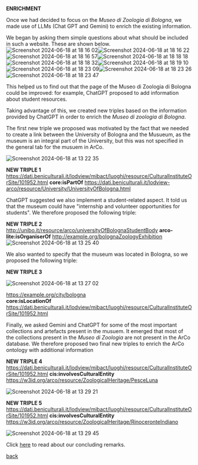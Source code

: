 **ENRICHMENT** 

Once we had decided to focus on the _Museo di Zoologia di Bologna_, we made use of LLMs (Chat GPT and Gemini) to enrich the existing information.

We began by asking them simple questions about what should be included in such a website. These are shown below.
![Screenshot 2024-06-18 at 18 16 02](https://github.com/eli-aga/project-AE/assets/171020684/fafd6fd8-b7dd-493b-b64f-48053ba57f19)![Screenshot 2024-06-18 at 18 16 22](https://github.com/eli-aga/project-AE/assets/171020684/89a84436-8e08-4049-89f9-4275573755f2)
![Screenshot 2024-06-18 at 18 16 57](https://github.com/eli-aga/project-AE/assets/171020684/dcd1a7d9-1c1e-4fc9-9e4b-dff7f1c97a09)![Screenshot 2024-06-18 at 18 18 18](https://github.com/eli-aga/project-AE/assets/171020684/f9903881-1fdf-4f32-aad3-d1b813907c1e)
![Screenshot 2024-06-18 at 18 18 32](https://github.com/eli-aga/project-AE/assets/171020684/cebdde43-58b4-437d-8f23-35fe8cc9003d)![Screenshot 2024-06-18 at 18 19 10](https://github.com/eli-aga/project-AE/assets/171020684/5357e722-74e8-4fda-8b3a-ef778c0bcb40)
![Screenshot 2024-06-18 at 18 23 09](https://github.com/eli-aga/project-AE/assets/171020684/feda63bd-8ab7-472b-9ed5-33ef69201d91)![Screenshot 2024-06-18 at 18 23 26](https://github.com/eli-aga/project-AE/assets/171020684/f0ad9d65-3610-4b6f-bccc-8aa0b62eb511)
![Screenshot 2024-06-18 at 18 23 47](https://github.com/eli-aga/project-AE/assets/171020684/c19b2071-cadf-43fc-a08a-bea6bd067437)



This helped us to find out that the page of the Museo di Zoologia di Bologna could be improved: for example, ChatGPT proposed to add information about student resources.

Taking advantage of this, we created new triples based on the information provided by ChatGPT in order to enrich the _Museo di zoologia di Bologna_.


The first new triple we proposed was motivated by the fact that we needed to create a link between the University of Bologna and the Musueum, as the museum is an integral part of the University, but this was not specified in the general tab for the musuem in ArCo.

![Screenshot 2024-06-18 at 13 22 35](https://github.com/eli-aga/project-AE/assets/171020684/5c8ea48e-eb9b-4b94-b1bc-8b3e0ef251a9)

**NEW TRIPLE 1**
https://dati.beniculturali.it/lodview/mibact/luoghi/resource/CulturalInstituteOrSite/101952.html 
**core:isPartOf**
https://dati.beniculturali.it/lodview-arco/resource/University/UniversityOfBologna.html 

ChatGPT suggested we also implement a student-related aspect. It told us that the museum could have "internship and volunteer opportunities for students".
We therefore proposed the following triple:

**NEW TRIPLE 2**
http://unibo.it/resource/arco/universityOfBolognaStudentBody 
**arco-lite:isOrganiserOf**
http://example.org/bolognaZoologyExhibition
![Screenshot 2024-06-18 at 13 25 40](https://github.com/eli-aga/project-AE/assets/171020684/c61ae5fc-af0a-402a-ab6c-18974cb530fc)

We also wanted to specify that the museum was located in Bologna, so we proposed the following triple:

**NEW TRIPLE 3**

![Screenshot 2024-06-18 at 13 27 02](https://github.com/eli-aga/project-AE/assets/171020684/670a1125-4df5-4e05-91c5-a30662c6b03c)

https://example.org/city/bologna   
**core:isLocationOf**
https://dati.beniculturali.it/lodview/mibact/luoghi/resource/CulturalInstituteOrSite/101952.html

Finally, we asked Gemini and ChatGPT for some of the most important collections and artefacts present in the musuem. It emerged that most of the collections present in the _Museo di Zoologia_ are not present in the ArCo database. We therefore proposed two final new triples to enrich the ArCo ontology with additional information


**NEW TRIPLE 4**
https://dati.beniculturali.it/lodview/mibact/luoghi/resource/CulturalInstituteOrSite/101952.html 
**cis:involvesCulturalEntity**
https://w3id.org/arco/resource/ZoologicalHeritage/PesceLuna

![Screenshot 2024-06-18 at 13 29 21](https://github.com/eli-aga/project-AE/assets/171020684/a79775f4-133f-424b-b494-1ebc6ac28d0d)


**NEW TRIPLE 5**
https://dati.beniculturali.it/lodview/mibact/luoghi/resource/CulturalInstituteOrSite/101952.html 
**cis:involvesCulturalEntity**
https://w3id.org/arco/resource/ZoologicalHeritage/RinoceronteIndiano 

![Screenshot 2024-06-18 at 13 29 45](https://github.com/eli-aga/project-AE/assets/171020684/37be422e-2b1c-475e-b6e4-a1407a236788)

Click [here](./another-page2.html) to read about our concluding remarks.


[back](./)
